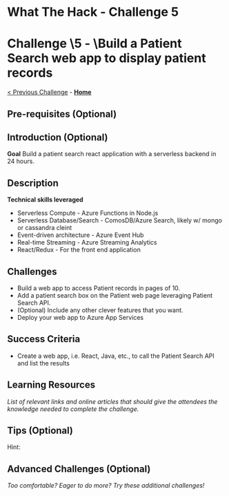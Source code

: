 # What The Hack - Challenge 5

# Challenge \5 - \Build a Patient Search web app to display patient records

[< Previous Challenge](./Challenge04.md) - **[Home](../readme.md)** 

## Pre-requisites (Optional)

## Introduction (Optional)

**Goal**
Build a patient search react application with a serverless backend in 24 hours.


## Description

**Technical skills leveraged**
- Serverless Compute - Azure Functions in Node.js
- Serverless Database/Search - ComosDB/Azure Search, likely w/ mongo or cassandra cleint
- Event-driven architecture - Azure Event Hub
- Real-time Streaming - Azure Streaming Analytics
- React/Redux - For the front end application

## Challenges
- Build a web app to access Patient records in pages of 10.
- Add a patient search box on the Patient web page leveraging Patient Search API.
- (Optional) Include any other clever features that you want.
- Deploy your web app to Azure App Services


## Success Criteria
- Create a web app, i.e. React, Java, etc., to call the Patient Search API and list the results

## Learning Resources

*List of relevant links and online articles that should give the attendees the knowledge needed to complete the challenge.*

## Tips (Optional)

Hint:

## Advanced Challenges (Optional)

*Too comfortable?  Eager to do more?  Try these additional challenges!*

